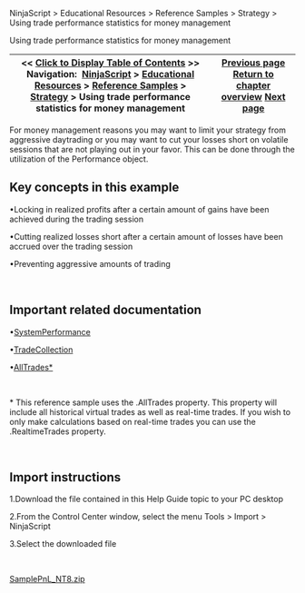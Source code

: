 ﻿


NinjaScript \> Educational Resources \> Reference Samples \> Strategy \> Using trade performance statistics for money management






















Using trade performance statistics for money management







| \<\< [Click to Display Table of Contents](using_trade_performance_statis.md) \>\> **Navigation:**     [NinjaScript](ninjascript-1.md) \> [Educational Resources](educational_resources-1.md) \> [Reference Samples](reference_samples-1.md) \> [Strategy](strategy2-1.md) \> Using trade performance statistics for money management | [Previous page](using_isrising_and_isfalling_c-1.md) [Return to chapter overview](strategy2-1.md) [Next page](tips-1.md) |
| --- | --- |











For money management reasons you may want to limit your strategy from aggressive daytrading or you may want to cut your losses short on volatile sessions that are not playing out in your favor. This can be done through the utilization of the Performance object.


## 


## Key concepts in this example


•Locking in realized profits after a certain amount of gains have been achieved during the trading session

•Cutting realized losses short after a certain amount of losses have been accrued over the trading session

•Preventing aggressive amounts of trading

 


## Important related documentation


•[SystemPerformance](systemperformance-1.md)

•[TradeCollection](tradecollection-1.md)

•[AllTrades\*](alltrades-1.md)

 


\* This reference sample uses the .AllTrades property. This property will include all historical virtual trades as well as real\-time trades. If you wish to only make calculations based on real\-time trades you can use the .RealtimeTrades property.


 


## Import instructions


1\.Download the file contained in this Help Guide topic to your PC desktop

2\.From the Control Center window, select the menu Tools \> Import \> NinjaScript

3\.Select the downloaded file

 


[SamplePnL\_NT8\.zip](samples/SamplePnL_NT8.zip)








